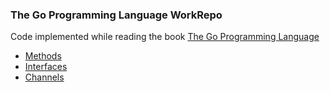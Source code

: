 ### The Go Programming Language WorkRepo

Code implemented while reading the book [The Go Programming Language](https://www.gopl.io/)

- [Methods](./6-methods)
- [Interfaces](./7-interfaces)
- [Channels](./8-channels)
